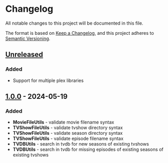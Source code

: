 # Changelog

All notable changes to this project will be documented in this file.

The format is based on [Keep a Changelog](https://keepachangelog.com/en/1.1.0/),
and this project adheres to [Semantic Versioning](https://semver.org/spec/v2.0.0.html).

## [Unreleased]

### Added

- Support for multiple plex libraries

## [1.0.0] - 2024-05-19

### Added

- **MovieFileUtils** - validate movie filename syntax
- **TVShowFileUtils** - validate tvshow directory syntax
- **TVShowFileUtils** - validate season directory syntax
- **TVShowFileUtils** - validate episode filename syntax
- **TVDBUtils** - search in tvdb for new seasons of existing tvshows
- **TVDBUtils** - search in tvdb for missing episodes of existing seasons of existing tvshows

[Unreleased]: https://github.com/FelixRizzolli/PlexUtils/compare/v1.0.0...HEAD
[1.0.0]: https://github.com/FelixRizzolli/PlexUtils/releases/tag/v1.0.0